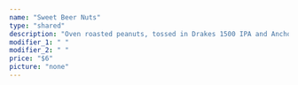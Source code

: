 ```yaml
---
name: "Sweet Beer Nuts"
type: "shared"
description: "Oven roasted peanuts, tossed in Drakes 1500 IPA and Ancho Chile Sweet Syrup"
modifier_1: " "
modifier_2: " "
price: "$6"
picture: "none"
---
```

